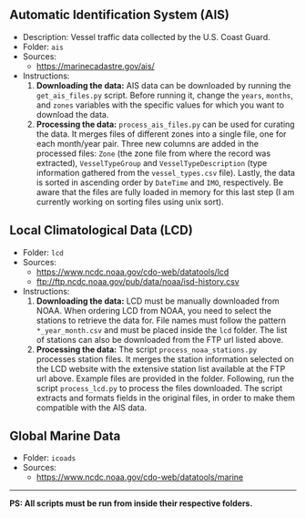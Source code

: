 ## Automatic Identification System (AIS)
- Description: Vessel traffic data collected by the U.S. Coast Guard.
- Folder: `ais`
- Sources:
  - https://marinecadastre.gov/ais/
- Instructions:
  1. **Downloading the data:** AIS data can be downloaded by running the `get_ais_files.py` script.
  Before running it, change the `years`, `months`, and `zones` variables with the specific values for which you want to download the data.
  2. **Processing the data:** `process_ais_files.py` can be used for curating the data. It merges files of different zones into a single file,
  one for each month/year pair. Three new columns are added in the processed files: `Zone` (the zone file from where the record was extracted),
  `VesselTypeGroup` and `VesselTypeDescription` (type information gathered from the `vessel_types.csv` file). Lastly, the data is sorted in ascending
  order by `DateTime` and `IMO`, respectively. Be aware that the files are fully loaded in memory for this last step (I am currently working on sorting
  files using unix sort).

## Local Climatological Data (LCD)
- Folder: `lcd`
- Sources:
  - https://www.ncdc.noaa.gov/cdo-web/datatools/lcd
  - ftp://ftp.ncdc.noaa.gov/pub/data/noaa/isd-history.csv
- Instructions:
  1. **Downloading the data:** LCD must be manually downloaded from NOAA. When ordering LCD from NOAA, you need to select the stations to retrieve the data for.
  File names must follow the pattern `*_year_month.csv` and must be placed inside the `lcd` folder. The list of stations can also be downloaded from the FTP url
  listed above.
  2. **Processing the data:** The script `process_noaa_stations.py` processes station files. It merges the station information selected on the LCD website with
  the extensive station list available at the FTP url above. Example files are provided in the folder. Following, run the script `process_lcd.py` to process the
  files downloaded. The script extracts and formats fields in the original files, in order to make them compatible with the AIS data.

## Global Marine Data
- Folder: `icoads`
- Sources:
  - https://www.ncdc.noaa.gov/cdo-web/datatools/marine
  
-------------
**PS: All scripts must be run from inside their respective folders.**